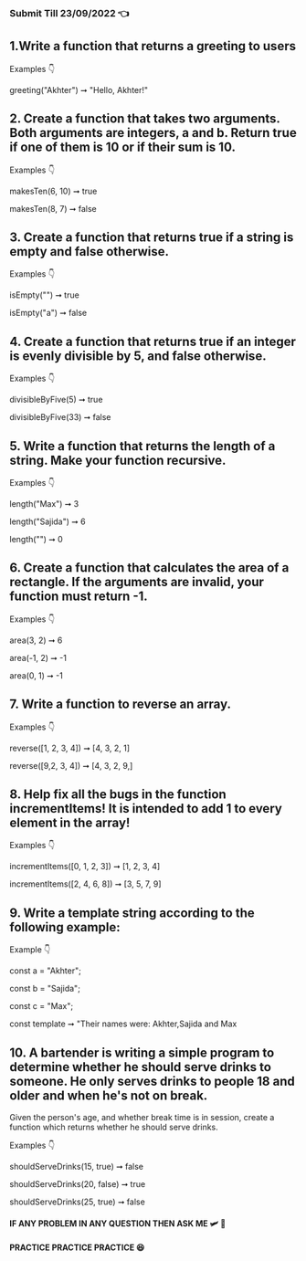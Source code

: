 ### Submit Till 23/09/2022 👈

## 1.Write a function that returns a greeting to users
Examples 👇

greeting("Akhter") ➞ "Hello, Akhter!"

## 2. Create a function that takes two arguments. Both arguments are integers, a and b. Return true if one of them is 10 or if their sum is 10.

Examples 👇

makesTen(6, 10) ➞ true

makesTen(8, 7) ➞ false

## 3. Create a function that returns true if a string is empty and false otherwise.

Examples 👇

isEmpty("") ➞ true

isEmpty("a") ➞ false

## 4. Create a function that returns true if an integer is evenly divisible by 5, and false otherwise.

Examples 👇

divisibleByFive(5) ➞ true

divisibleByFive(33) ➞ false

## 5. Write a function that returns the length of a string. Make your function recursive.

Examples 👇

length("Max") ➞ 3

length("Sajida") ➞ 6

length("") ➞ 0

## 6. Create a function that calculates the area of a rectangle. If the arguments are invalid, your function must return -1.

Examples 👇

area(3, 2) ➞ 6

area(-1, 2) ➞ -1

area(0, 1) ➞ -1

## 7. Write a function to reverse an array.

Examples 👇

reverse([1, 2, 3, 4]) ➞ [4, 3, 2, 1]

reverse([9,2, 3, 4]) ➞ [4, 3, 2, 9,]

## 8. Help fix all the bugs in the function incrementItems! It is intended to add 1 to every element in the array!

Examples 👇

incrementItems([0, 1, 2, 3]) ➞ [1, 2, 3, 4]

incrementItems([2, 4, 6, 8]) ➞ [3, 5, 7, 9]

## 9. Write a template string according to the following example:

Example 👇

const a = "Akhter";

const b = "Sajida";

const c = "Max";

const template ➞ "Their names were: Akhter,Sajida and Max

## 10. A bartender is writing a simple program to determine whether he should serve drinks to someone. He only serves drinks to people 18 and older and when he's not on break.

Given the person's age, and whether break time is in session, create a function which returns whether he should serve drinks.

Examples 👇

shouldServeDrinks(15, true) ➞ false

shouldServeDrinks(20, false) ➞ true

shouldServeDrinks(25, true) ➞ false


#### IF ANY PROBLEM IN ANY QUESTION THEN ASK ME 🛩️ 🚀

#### PRACTICE PRACTICE PRACTICE 😆

